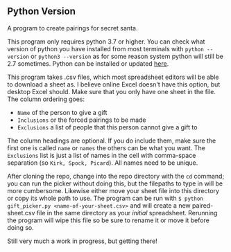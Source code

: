 ## Python Version

A program to create pairings for secret santa.

This program only requires python 3.7 or higher. You can check what version of python you have installed
from most terminals with `python --version` or `python3 --version` as for some reason system python will still be 2.7 sometimes.
Python can be installed or updated [here](https://www.python.org/).

This program takes .csv files, which most spreadsheet editors will be able to download a sheet as. I believe online Excel doesn't have this option, but desktop Excel should.
Make sure that you only have one sheet in the file. The column ordering goes: 

* `Name` of the person to give a gift 
* `Inclusions` or the forced pairings to be made
* `Exclusions` a list of people that this person cannot give a gift to 

The column headings are optional. If you do include them, make sure the first one is called `name` or `names` the others can be what you want.
The `Exclusions` list
is just a list of names in the cell with comma-space separation (so `Kirk, Spock, Picard`). All names need to be unique.

After cloning the repo, change into the repo directory with the `cd` command; you can run the picker without doing this, but the filepaths to type in 
will be more cumbersome. Likewise either move your sheet file into this directory or copy its whole path to use. The program can be run with
`$ python gift_picker.py <name-of-your-sheet.csv>` and will create a new paired-sheet.csv file in the same directory as your *initial* spreadsheet. Rerunning the 
program will wipe this file so be sure to rename it or move it before doing so.

Still very much a work in progress, but getting there!
